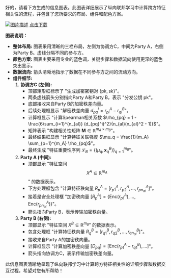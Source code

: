 好的，请看下方生成的信息图表。此图表详细展示了纵向联邦学习中计算跨方特征相关性的流程，并包含了您所要求的布局、组件和配色方案。



[![图片描述](https://askmany-hk-1255660719.cos.ap-hongkong.myqcloud.com/gemini_image/20250427/be8fa73e-fc48-4703-85b2-0f10a9bd7df7_0.png)](https://askmany-hk-1255660719.cos.ap-hongkong.myqcloud.com/gemini_image/20250427/be8fa73e-fc48-4703-85b2-0f10a9bd7df7_0.png)
[点击下载](https://askmany-hk-1255660719.cos.ap-hongkong.myqcloud.com/gemini_image/20250427/be8fa73e-fc48-4703-85b2-0f10a9bd7df7_0.png)


**图表说明：**

*   **整体布局:** 图表采用清晰的三栏布局，左侧为协调方C，中间为Party A，右侧为Party B。虚线分隔不同的参与方。
*   **颜色方案:** 图表主要采用专业的蓝色调，关键步骤和数据流向使用更深的蓝色突出显示。
*   **数据流向:** 箭头清晰地指示了数据在不同参与方之间的流动方向。
*   **组件细节:**
    1.  **协调方C (左侧):**
        *   顶部矩形框标示了 "生成加密密钥对 $\{\text{pk}, \text{sk}\}$"。
        *   两条虚线箭头分别指向Party A和Party B，表示 "分发公钥 $\text{pk}$"。
        *   底部接收来自Party B的加密秩差向量。
        *   后续处理框显示 "解密秩差向量 $d_{pq}^i = r^A_{pi} - r^B_{qi}$"。
        *   计算框显示 "计算Spearman相关系数 $\rho_{pq} = 1 - \frac{6\sum_{i=1}^{n_{al}} (d_{pq}^i)^2}{n_{al}(n_{al}^2 - 1)}$"。
        *   矩阵表示 "构建相关性矩阵 $\mathbf{M} \in \mathbb{R}^{m_A \times m_B}$"。
        *   最终结果框显示 "计算特征关联强度 $\mu_q = \frac{1}{m_A} \sum_{p=1}^{m_A} \rho_{pq}$"。
        *   最终生成 "特征重要性序列 $\mathcal{L}_B = \{(\mu_q, \mathbf{x}^B_q)\}_{q=1}^{m_B}$"。
    2.  **Party A (中间):**
        *   顶部显示 "特征空间 $$X^A \subseteq \mathbb{R}^{m_A}$$" 的数据表示。
        *   下方处理框包含 "计算特征秩向量 $R^A_p = [r^A_{p1}, r^A_{p2}, ..., r^A_{pn_{al}}]$"。
        *   接着是安全处理框 "加密秩向量 $[R^A_p] = \{\text{Enc}(r^A_{p1}), ..., \text{Enc}(r^A_{pn_{al}})\}$"。
        *   箭头指向Party B，表示传输加密秩向量。
    3.  **Party B (右侧):**
        *   顶部显示 "特征空间 $X^B \subseteq \mathbb{R}^{m_B}$" 的数据表示。
        *   包含处理框 "计算特征秩向量 $R^B_q = [r^B_{q1}, r^B_{q2}, ..., r^B_{qn_{al}}]$"。
        *   接收来自Party A的加密秩向量。
        *   计算框显示 "计算加密秩差向量 $[D_{pq}] = [\text{Enc}(r^A_{p1} - r^B_{q1}), ...]$"。
        *   箭头指向协调方C，表示传输加密秩差向量。

此信息图表清晰地呈现了纵向联邦学习中计算跨方特征相关性的详细步骤和数据交互过程。希望对您有所帮助！
